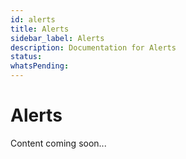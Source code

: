 ```yaml
---
id: alerts
title: Alerts
sidebar_label: Alerts
description: Documentation for Alerts
status: 
whatsPending: 
---
```


# Alerts

Content coming soon...

